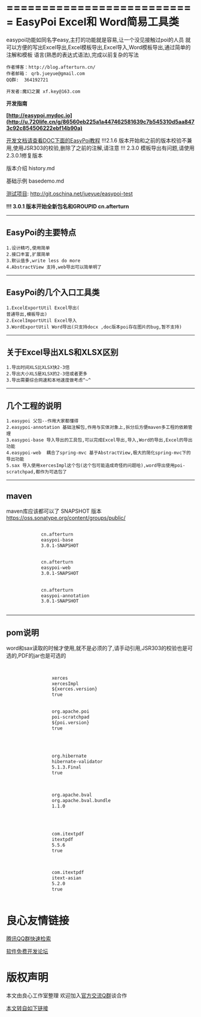 ===========================
EasyPoi Excel和 Word简易工具类
===========================
 easypoi功能如同名字easy,主打的功能就是容易,让一个没见接触过poi的人员
就可以方便的写出Excel导出,Excel模板导出,Excel导入,Word模板导出,通过简单的注解和模板
语言(熟悉的表达式语法),完成以前复杂的写法

	作者博客：http://blog.afterturn.cn/
	作者邮箱： qrb.jueyue@gmail.com
	QQ群:  364192721
	
	开发者:魔幻之翼 xf.key@163.com

**开发指南**

**[http://easypoi.mydoc.io](http://u.720life.cn/g/86560eb225a1a447462581639c7b545310d5aa8473c92c854506222ebf14b90a)**

[开发文档请查看DOC下面的EasyPoi教程](http://u.720life.cn/g/5c954f4cd4204fb6c09a7e58aa70844d1b7d5a7135ba2c997924dc27b5ac9a889c80695979fd36eb4150eedb2bab73fab0f9328b491f5936cc06f665cf56c67b859026cdd0baa51cdd20d3d9d6422538c10668fca0965a5a9232c4802cb9bcd507ca05ef5c45cb67fd8fb9854d3f8b763f10735da706f17b797ff34d5275e58bb265b04972f416a2d4181a369e7ceb3ad4d3cf5d787234e17564b9175ab57c36bae53ecb12ced84f9bf0925411b4ff7d19077f17335725feeb622f6127c1be93e2bcf23e9f36129442a6bfe59456bc59e71b07524d4780e82840381fbe25f6379dde1a35bba6b1b9466f6cb5f7f07383)
!!!2.1.6 版本开始和之前的版本校验不兼用,使用JSR303的校验,删除了之前的注解,请注意
!!! 2.3.0 模板导出有问题,请使用2.3.0.1修复版本


版本介绍
history.md

基础示例
basedemo.md

[测试项目](http://u.720life.cn/g/5c954f4cd4204fb6c09a7e58aa70844d1b7d5a7135ba2c997924dc27b5ac9a888d114be88573b17184a789cefcf0b603): http://git.oschina.net/jueyue/easypoi-test

**!!! 3.0.1 版本开始全新包名和GROUPID cn.afterturn**

---------------------------
EasyPoi的主要特点
--------------------------
	1.设计精巧,使用简单
	2.接口丰富,扩展简单
	3.默认值多,write less do more
	4.AbstractView 支持,web导出可以简单明了

---------------------------
EasyPoi的几个入口工具类
---------------------------

	1.ExcelExportUtil Excel导出(
	普通导出,模板导出)
	2.ExcelImportUtil Excel导入
	3.WordExportUtil Word导出(只支持docx ,doc版本poi存在图片的bug,暂不支持)
	
---------------------------
关于Excel导出XLS和XLSX区别
---------------------------

	1.导出时间XLS比XLSX快2-3倍
	2.导出大小XLS是XLSX的2-3倍或者更多
	3.导出需要综合网速和本地速度做考虑^~^
	
---------------------------
几个工程的说明
---------------------------
	1.easypoi 父包--作用大家都懂得
	2.easypoi-annotation 基础注解包,作用与实体对象上,拆分后方便maven多工程的依赖管理
	3.easypoi-base 导入导出的工具包,可以完成Excel导出,导入,Word的导出,Excel的导出功能
	4.easypoi-web  耦合了spring-mvc 基于AbstractView,极大的简化spring-mvc下的导出功能
	5.sax 导入使用xercesImpl这个包(这个包可能造成奇怪的问题哈),word导出使用poi-scratchpad,都作为可选包了
--------------------------
maven 
--------------------------
maven库应该都可以了
SNAPSHOT 版本
https://oss.sonatype.org/content/groups/public/
```xml
		  
			 cn.afterturn 
			 easypoi-base 
			 3.0.1-SNAPSHOT 
		 
		 
			 cn.afterturn 
			 easypoi-web 
			 3.0.1-SNAPSHOT 
		 
		 
			 cn.afterturn 
			 easypoi-annotation 
			 3.0.1-SNAPSHOT 
		 
```
	

--------------------------
pom说明
--------------------------
word和sax读取的时候才使用,就不是必须的了,请手动引用,JSR303的校验也是可选的,PDF的jar也是可选的
```xml
			 
			 
				 xerces 
				 xercesImpl 
				 ${xerces.version} 
				 true 
			 
			 
				 org.apache.poi 
				 poi-scratchpad 
				 ${poi.version} 
				 true 
			 
			
			 
			 
				 org.hibernate 
				 hibernate-validator 
				 5.1.3.Final 
				 true 
			 
			
			 
				 org.apache.bval 
				 org.apache.bval.bundle 
				 1.1.0 
			 
			
			 
			 
				 com.itextpdf 
				 itextpdf 
				 5.5.6 
				 true 
			 

			 
				 com.itextpdf 
				 itext-asian 
				 5.2.0 
				 true 
			 
```




 # 良心友情链接

[腾讯QQ群快速检索](http://u.720life.cn/s/8cf73f7c)

[软件免费开发论坛](http://u.720life.cn/s/bbb01dc0)

# 版权声明 

本文由良心工作室整理 欢迎加入[官方交流Q群](https://u.720life.cn/s/f2316816)谈合作

[本文转自如下链接](http://u.720life.cn/g/2e71d0f0a5c601172267ba20d3a43c6ee1c0d6e1410030346a37ad5dc681b36a1c68dcb4adbc93ca60ef0fd5139c5031941ee29726561016cd4f29fb4946567c)